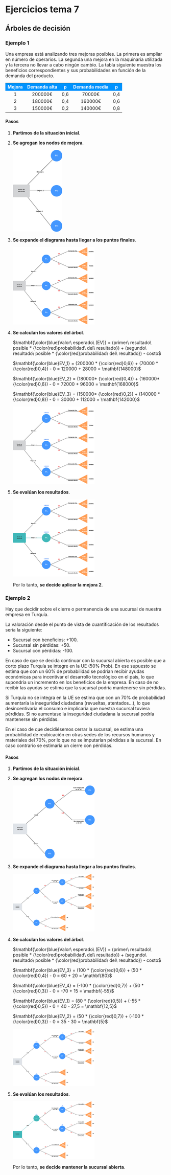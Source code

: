 # Ejercicios tema 7

## Árboles de decisión

### Ejemplo 1

Una empresa está analizando tres mejoras posibles. La primera es ampliar en número de operarios. La segunda una mejora en la maquinaria utilizada y la tercera no llevar a cabo ningún cambio. La tabla siguiente muestra los beneficios correspondientes y sus probabilidades en función de la demanda del producto.

<table>
  <tr style="background-color: rgb(0, 147, 255);color:#FFFFFF">
    <th><center>Mejora</center></th>
    <th><center>Demanda alta</center></th>
    <th><center>p</center></th>
    <th><center>Demanda media</center></th>
    <th><center>p</center></th>
  </tr>
  <tr>
    <td><center>1</center></td>
    <td><center>200000€</center></td>
    <td><center>0,6</center></td>
    <td><center>70000€</center></td>
    <td><center>0,4</center></td>
  </tr>
  <tr>
    <td><center>2</center></td>
    <td><center>180000€</center></td>
    <td><center>0,4</center></td>
    <td><center>160000€</center></td>
    <td><center>0,6</center></td>
  </tr>
  <tr>
    <td><center>3</center></td>
    <td><center>150000€</center></td>
    <td><center>0,2</center></td>
    <td><center>140000€</center></td>
    <td><center>0,8</center></td>
  </tr>
</table>


#### Pasos

1. **Partimos de la situación inicial**.

2. **Se agregan los nodos de mejora**.

   

   <img src="https://github.com/JMPinillos/Integracion_sistemas-UNIR/blob/main/EJERCICIOS/TEMA%207/images/Arbol_decision_paso_1_2.png?raw=true" alt="Arbol_decision_paso_1_2.png" style="zoom:25%;" />

3. **Se expande el diagrama hasta llegar a los puntos finales**.

   

   <img src="https://github.com/JMPinillos/Integracion_sistemas-UNIR/blob/main/EJERCICIOS/TEMA%207/images/Arbol_decision_paso_3.png?raw=true" alt="Arbol_decision_paso_3.png" style="zoom:25%;" />

   

4. **Se calculan los valores del árbol**.

   $\mathbf{\color{blue}Valor\ esperado\ (EV)} = (primer\ resultado\ posible * {\color{red}probabilidad\ del\ resultado}) + (segundo\ resultado\ posible * {\color{red}probabilidad\ del\ resultado}) - costo$

   

   $\mathbf{\color{blue}EV_1} = (200000 * {\color{red}0,6}) + (70000 * {\color{red}0,4}) - 0 = 120000 + 28000 = \mathbf{148000}$

   $\mathbf{\color{blue}EV_2} = (180000* {\color{red}0,4}) + (160000* {\color{red}0,6}) - 0 = 72000 + 96000 = \mathbf{168000}$

   $\mathbf{\color{blue}EV_3} = (150000* {\color{red}0,2}) + (140000 * {\color{red}0,8}) - 0 = 30000 + 112000 = \mathbf{142000}$

   

   

   <img src="https://github.com/JMPinillos/Integracion_sistemas-UNIR/blob/main/EJERCICIOS/TEMA%207/images/Arbol_decision_paso_4.png?raw=true" alt="Arbol_decision_paso_4.png" style="zoom:25%;" />

   

5. **Se evalúan los resultados**.

   

   <img src="https://github.com/JMPinillos/Integracion_sistemas-UNIR/blob/main/EJERCICIOS/TEMA%207/images/Arbol_decision_paso_5.png?raw=true" alt="Arbol_decision_paso_5.png" style="zoom:25%;" />

   

   Por lo tanto, **se decide aplicar la mejora 2**.



### Ejemplo 2

Hay que decidir sobre el cierre o permanencia de una sucursal de nuestra empresa en Turquía.

La valoración desde el punto de vista de cuantificación de los resultados sería la siguiente:

- Sucursal con beneficios: +100.
- Sucursal sin pérdidas: +50.
- Sucursal con pérdidas: -100.

En caso de que se decida continuar con la sucursal abierta es posible que a corto plazo Turquía se integre en la UE (50% Prob). En ese supuesto se estima que con un 60% de probabilidad se podrían recibir ayudas económicas para incentivar el desarrollo tecnológico en el país, lo que supondría un incremento en los beneficios de la empresa. En caso de no recibir las ayudas se estima que la sucursal podría mantenerse sin pérdidas.

Si Turquía no se integra en la UE se estima que con un 70% de probabilidad aumentaría la inseguridad ciudadana (revueltas, atentados…), lo que desincentivaría el consumo e implicaría que nuestra sucursal tuviera pérdidas. Si no aumentase la inseguridad ciudadana la sucursal podría mantenerse sin pérdidas.

En el caso de que decidiésemos cerrar la sucursal, se estima una probabilidad de reubicación en otras sedes de los recursos humanos y materiales del 70%, por lo que no se imputarían pérdidas a la sucursal. En caso contrario se estimaría un cierre con pérdidas.



#### Pasos

1. **Partimos de la situación inicial**.

2. **Se agregan los nodos de mejora**.

   

   <img src="https://github.com/JMPinillos/Integracion_sistemas-UNIR/blob/main/EJERCICIOS/TEMA%207/images/Arbol_decision_paso_1_2_ejercicio_2.png?raw=true" alt="Arbol_decision_paso_1_2_ejercicio_2.png" style="zoom: 25%;" />

   

3. **Se expande el diagrama hasta llegar a los puntos finales**.

   

   <img src="https://github.com/JMPinillos/Integracion_sistemas-UNIR/blob/main/EJERCICIOS/TEMA%207/images/Arbol_decision_paso_3_ejercicio_2.png?raw=true" alt="Arbol_decision_paso_3_ejercicio_2.png" style="zoom:25%;" />

   

4. **Se calculan los valores del árbol**.

   $\mathbf{\color{blue}Valor\ esperado\ (EV)} = (primer\ resultado\ posible * {\color{red}probabilidad\ del\ resultado}) + (segundo\ resultado\ posible * {\color{red}probabilidad\ del\ resultado}) - costo$

   

   $\mathbf{\color{blue}EV_3} = (100 * {\color{red}0,6}) + (50 * {\color{red}0,4}) - 0 = 60 + 20 = \mathbf{80}$

   $\mathbf{\color{blue}EV_4} = (-100 * {\color{red}0,7}) + (50 * {\color{red}0,3}) - 0 = -70 + 15 = \mathbf{-55}$​

   

   $\mathbf{\color{blue}EV_1} = (80 * {\color{red}0,5}) + (-55 * {\color{red}0,5}) - 0 = 40 - 27,5 = \mathbf{12,5}$

   $\mathbf{\color{blue}EV_2} = (50 * {\color{red}0,7}) + (-100 * {\color{red}0,3}) - 0 = 35 - 30 = \mathbf{5}$

   

   

   <img src="images/Arbol_decision_paso_4_ejercicio_2.png" alt="Arbol_decision_paso_4_ejercicio_2" style="zoom:25%;" />

   

   

5. **Se evalúan los resultados**.

   

   <img src="https://github.com/JMPinillos/Integracion_sistemas-UNIR/blob/main/EJERCICIOS/TEMA%207/images/Arbol_decision_paso_5_ejercicio_2.png?raw=true" alt="Arbol_decision_paso_5_ejercicio_2.png" style="zoom:25%;" />

   

   Por lo tanto, **se decide mantener la sucursal abierta**.

